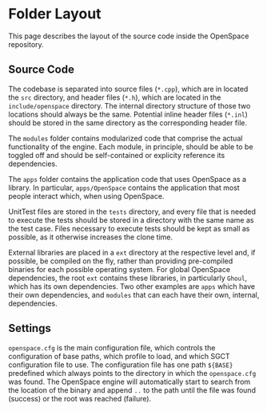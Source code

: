 # Folder Layout
This page describes the layout of the source code inside the OpenSpace repository.

## Source Code
The codebase is separated into source files (`*.cpp`), which are in located the `src` directory, and header files (`*.h`), which are located in the `include/openspace` directory. The internal directory structure of those two locations should always be the same. Potential inline header files (`*.inl`) should be stored in the same directory as the corresponding header file.

The `modules` folder contains modularized code that comprise the actual functionality of the engine. Each module, in principle, should be able to be toggled off and should be self-contained or explicity reference its dependencies.

The `apps` folder contains the application code that uses OpenSpace as a library. In particular, `apps/OpenSpace` contains the application that most people interact which, when using OpenSpace.

UnitTest files are stored in the `tests` directory, and every file that is needed to execute the tests should be stored in a directory with the same name as the test case. Files necessary to execute tests should be kept as small as possible, as it otherwise increases the clone time.

External libraries are placed in a `ext` directory at the respective level and, if possible, be compiled on the fly, rather than providing pre-compiled binaries for each possible operating system. For global OpenSpace dependencies, the root `ext` contains these libraries, in particularly `Ghoul`, which has its own dependencies. Two other examples are `apps` which have their own dependencies, and `modules` that can each have their own, internal, dependencies.


## Settings
`openspace.cfg` is the main configuration file, which controls the configuration of base paths, which profile to load, and which SGCT configuration file to use. The configuration file has one path `${BASE}` predefined which always points to the directory in which the `openspace.cfg` was found. The OpenSpace engine will automatically start to search from the location of the binary and append `..` to the path until the file was found (success) or the root was reached (failure).
